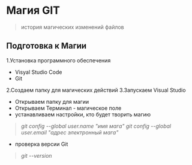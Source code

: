 # Магия GIT #

> история магических  изменений файлов 
   
 ## Подготовка к Магии ##

1.Установка программного обеспечения

* Visyal Studio Code
* Git 

2.Создаем папку для магических действий
3.Запускаем Visual Studio
* Открываем папку для магии
* Открываем Терминал - магическое поле
* устанавливаем настройки, кто будет творить магию
 >  *git config --global user.name "имя мага"*
 >  *git config --global user.email "адрес электронный мага"*
* проверка версии Git
> *git --version*
